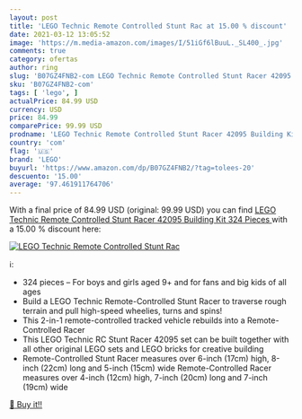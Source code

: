 ```yaml
---
layout: post
title: 'LEGO Technic Remote Controlled Stunt Rac at 15.00 % discount'
date: 2021-03-12 13:05:52
image: 'https://m.media-amazon.com/images/I/51iGf6lBuuL._SL400_.jpg'
comments: true
category: ofertas
author: ring
slug: 'B07GZ4FNB2-com LEGO Technic Remote Controlled Stunt Racer 42095 Building...'
sku: 'B07GZ4FNB2-com'
tags: [ 'lego', ]
actualPrice: 84.99 USD
currency: USD
price: 84.99
comparePrice: 99.99 USD
prodname: 'LEGO Technic Remote Controlled Stunt Racer 42095 Building Kit  324 Pieces '
country: 'com'
flag: '🇺🇸'
brand: 'LEGO'
buyurl: 'https://www.amazon.com/dp/B07GZ4FNB2/?tag=tolees-20'
descuento: '15.00'
average: '97.461911764706'
---
```


With a final price of 84.99 USD (original: 99.99 USD) you can find [LEGO Technic Remote Controlled Stunt Racer 42095 Building Kit  324 Pieces ](https://www.amazon.com/dp/B07GZ4FNB2/?tag=tolees-20) with a  15.00 % discount here:

[![LEGO Technic Remote Controlled Stunt Rac](https://m.media-amazon.com/images/I/51iGf6lBuuL._SL400_.jpg)](https://www.amazon.com/dp/B07GZ4FNB2/?tag=tolees-20)

ℹ️:

- 324 pieces – For boys and girls aged 9+ and for fans and big kids of all ages
- Build a LEGO Technic Remote-Controlled Stunt Racer to traverse rough terrain and pull high-speed wheelies, turns and spins!
- This 2-in-1 remote-controlled tracked vehicle rebuilds into a Remote-Controlled Racer
- This LEGO Technic RC Stunt Racer 42095 set can be built together with all other original LEGO sets and LEGO bricks for creative building
- Remote-Controlled Stunt Racer measures over 6-inch (17cm) high, 8-inch (22cm) long and 5-inch (15cm) wide Remote-Controlled Racer measures over 4-inch (12cm) high, 7-inch (20cm) long and 7-inch (19cm) wide

[🛒 Buy it!!](https://www.amazon.com/dp/B07GZ4FNB2/?tag=tolees-20)
